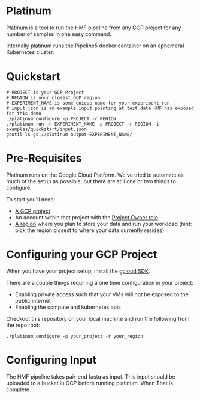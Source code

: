# Platinum

Platinum is a tool to run the HMF pipeline from any GCP project for any number of samples in one easy command. 

Internally platinum runs the Pipeline5 docker container on an ephemeral Kubernetes cluster.

# Quickstart

```shell script
# PROJECT is your GCP Project
# REGION is your closest GCP region
# EXPERIMENT_NAME is some unique name for your experiment run 
# input.json is an example input pointing at test data HMF has exposed for this demo
./platinum configure -p PROJECT -r REGION
./platinum run -n EXPERIMENT_NAME -p PROJECT -r REGION -i examples/quickstart/input.json
gsutil ls gs://platinum-output-EXPERIMENT_NAME/
```

# Pre-Requisites

Platinum runs on the Google Cloud Platform. We've tried to automate as much of the setup as possible, but there are still
one or two things to configure.

To start you'll need:
- [A GCP project](https://cloud.google.com/resource-manager/docs/creating-managing-projects)
- An account within that project with the [Project Owner role](https://cloud.google.com/iam/docs/understanding-roles)
- [A region](https://cloud.google.com/compute/docs/regions-zones) where you plan to store your data and run your workload (hint: pick the region closest to where your data currently resides)

# Configuring your GCP Project

When you have your project setup, install the [gcloud SDK](https://cloud.google.com/sdk/docs/downloads-interactive).

There are a couple things requiring a one time configuration in your project:
- Enabling private access such that your VMs will not be exposed to the public internet
- Enabling the compute and kubernetes apis

Checkout this repository on your local machine and run the following from the repo root:

```shell script
./platinum configure -p your_project -r your_region 
```  

# Configuring Input

The HMF pipeline takes pair-end fastq as input. This input should be uploaded to a bucket in GCP before running platinum. When
That is complete
